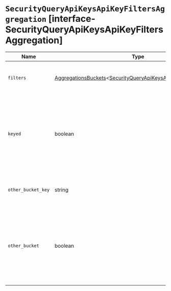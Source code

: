 # `SecurityQueryApiKeysApiKeyFiltersAggregation` [interface-SecurityQueryApiKeysApiKeyFiltersAggregation]

| Name | Type | Description |
| - | - | - |
| `filters` | [AggregationsBuckets](./AggregationsBuckets.md)<[SecurityQueryApiKeysApiKeyQueryContainer](./SecurityQueryApiKeysApiKeyQueryContainer.md)> | Collection of queries from which to build buckets. |
| `keyed` | boolean | By default, the named filters aggregation returns the buckets as an object. Set to `false` to return the buckets as an array of objects. |
| `other_bucket_key` | string | The key with which the other bucket is returned. |
| `other_bucket` | boolean | Set to `true` to add a bucket to the response which will contain all documents that do not match any of the given filters. |
